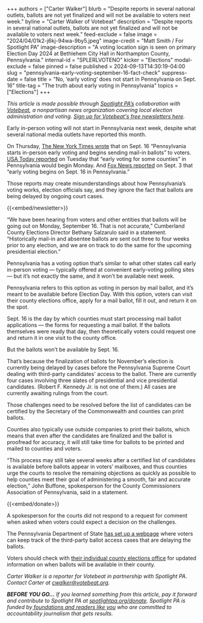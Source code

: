 +++
authors = ["Carter Walker"]
blurb = "Despite reports in several national outlets, ballots are not yet finalized and will not be available to voters next week."
byline = "Carter Walker of Votebeat"
description = "Despite reports in several national outlets, ballots are not yet finalized and will not be available to voters next week."
feed-exclude = false
image = "2024/04/01k2-j6kj-94wa-9by5.jpeg"
image-credit = "Matt Smith / For Spotlight PA"
image-description = "A voting location sign is seen on primary Election Day 2024 at Bethlehem City Hall in Northampton County, Pennsylvania."
internal-id = "SPLERLVOTENO"
kicker = "Elections"
modal-exclude = false
pinned = false
published = 2024-09-13T14:30:19-04:00
slug = "pennsylvania-early-voting-september-16-fact-check"
suppress-date = false
title = "No, ‘early voting’ does not start in Pennsylvania on Sept. 16"
title-tag = "The truth about early voting in Pennsylvania"
topics = ["Elections"]
+++

<em>This article is made possible through </em><a href="https://www.spotlightpa.org/"><em>Spotlight PA’s</em></a><em> collaboration with </em><a href="https://www.votebeat.org/"><em>Votebeat</em></a><em>, a nonpartisan news organization covering local election administration and voting. </em><a href="https://www.votebeat.org/newsletters/"><em>Sign up for Votebeat&#39;s free newsletters here</em></a><em>.</em>

Early in-person voting will not start in Pennsylvania next week, despite what several national media outlets have reported this month.

On Thursday, <a href="https://www.nytimes.com/2024/09/12/us/politics/early-voting-states-ballots.html">The New York Times wrote</a> that on Sept. 16 “Pennsylvania starts in-person early voting and begins sending mail-in ballots” to voters. <a href="https://www.usatoday.com/story/news/politics/elections/2024/09/10/when-is-election-day-2024/75088806007/">USA Today reported</a> on Tuesday that “early voting for some counties” in Pennsylvania would begin Monday. And <a href="https://www.foxnews.com/politics/trump-harris-keystone-collision-course-campaigns-pick-up-pace">Fox News reported</a> on Sept. 3 that “early voting begins on Sept. 16 in Pennsylvania.”

Those reports may create misunderstandings about how Pennsylvania’s voting works, election officials say, and they ignore the fact that ballots are being delayed by ongoing court cases.

{{<embed/newsletter>}}

“We have been hearing from voters and other entities that ballots will be going out on Monday, September 16. That is not accurate,” Cumberland County Elections Director Bethany Salzarulo said in a statement. “Historically mail-in and absentee ballots are sent out three to four weeks prior to any election, and we are on track to do the same for the upcoming presidential election.”

Pennsylvania has a voting option that’s similar to what other states call early in-person voting — typically offered at convenient early-voting polling sites — but it’s not exactly the same, and it won’t be available next week.

Pennsylvania refers to this option as voting in person by mail ballot, and it’s meant to be available before Election Day. With this option, voters can visit their county elections office, apply for a mail ballot, fill it out, and return it on the spot.

Sept. 16 is the day by which counties must start processing mail ballot applications — the forms for requesting a mail ballot. If the ballots themselves were ready that day, then theoretically voters could request one and return it in one visit to the county office.

But the ballots won’t be available by Sept. 16.

That’s because the finalization of ballots for November’s election is currently being delayed by cases before the Pennsylvania Supreme Court dealing with third-party candidates&#39; access to the ballot. There are currently four cases involving three slates of presidential and vice presidential candidates. (Robert F. Kennedy Jr. is not one of them.) All cases are currently awaiting rulings from the court.

Those challenges need to be resolved before the list of candidates can be certified by the Secretary of the Commonwealth and counties can print ballots.

Counties also typically use outside companies to print their ballots, which means that even after the candidates are finalized and the ballot is proofread for accuracy, it will still take time for ballots to be printed and mailed to counties and voters.

“This process may still take several weeks after a certified list of candidates is available before ballots appear in voters’ mailboxes, and thus counties urge the courts to resolve the remaining objections as quickly as possible to help counties meet their goal of administering a smooth, fair and accurate election,” John Buffone, spokesperson for the County Commissioners Association of Pennsylvania, said in a statement.

{{<embed/donate>}}

A spokesperson for the courts did not respond to a request for comment when asked when voters could expect a decision on the challenges.

The Pennsylvania Department of State <a href="https://pa.gov/en/agencies/dos/programs/voting-and-elections/running-for-office/third-party-nomination-paperwork.html">has set up a webpage</a> where voters can keep track of the third-party ballot access cases that are delaying the ballots.

Voters should check with <a href="https://pa.gov/en/agencies/vote/contact-us/contact-your-election-officials.html">their individual county elections office</a> for updated information on when ballots will be available in their county.

<em>Carter Walker is a reporter for Votebeat in partnership with Spotlight PA. Contact Carter at </em><a href="mailto:cwalker@votebeat.org"><em>cwalker@votebeat.org</em></a><em>.</em>

<strong><em>BEFORE YOU GO…</em></strong><em> If you learned something from this article, pay it forward and contribute to Spotlight PA at </em><a href="https://www.spotlightpa.org/donate"><em>spotlightpa.org/donate</em></a><em>. Spotlight PA is funded by</em><a href="https://www.spotlightpa.org/support"><em> foundations and readers like you</em></a><em> who are committed to accountability journalism that gets results.</em>

